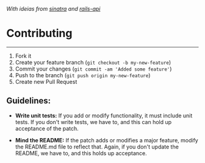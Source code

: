 *With ideias from [sinatra](https://github.com/sinatra/sinatra/blob/master/CONTRIBUTING.md) and [rails-api](https://github.com/rails-api/rails-api)*

# Contributing
***
1. Fork it
2. Create your feature branch (```git checkout -b my-new-feature```)
3. Commit your changes (```git commit -am 'Added some feature'```)
4. Push to the branch (```git push origin my-new-feature```)
5. Create new Pull Request

## Guidelines:
- **Write unit tests:** If you add or modify functionality, it must include unit tests. If you don't write tests, we have to, and this can hold up acceptance of the patch.

- **Mind the README:** If the patch adds or modifies a major feature, modify the README.md file to reflect that. Again, if you don't update the README, we have to, and this holds up acceptance.
